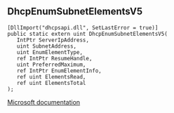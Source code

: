 ## DhcpEnumSubnetElementsV5

```
[DllImport("dhcpsapi.dll", SetLastError = true)]
public static extern uint DhcpEnumSubnetElementsV5(
   IntPtr ServerIpAddress,
   uint SubnetAddress,
   uint EnumElementType,
   ref IntPtr ResumeHandle,
   uint PreferredMaximum,
   ref IntPtr EnumElementInfo,
   ref uint ElementsRead,
   ref uint ElementsTotal
);
```

[Microsoft documentation](TODO)
